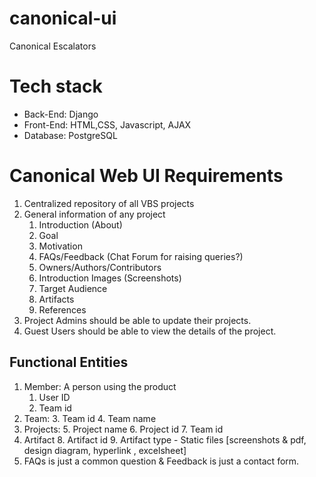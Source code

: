 # canonical-ui
Canonical Escalators

# Tech stack



* Back-End: Django
* Front-End: HTML,CSS, Javascript, AJAX
* Database: PostgreSQL


# Canonical Web UI Requirements



1. Centralized repository of all VBS projects
2. General information of any project
    1. Introduction (About)
    2. Goal
    3. Motivation
    4. FAQs/Feedback (Chat Forum for raising queries?)
    5. Owners/Authors/Contributors
    6. Introduction Images (Screenshots)
    7. Target Audience
    8. Artifacts
    9. References
3. Project Admins should be able to update their projects.
4. Guest Users should be able to view the details of the project.


## Functional Entities



1. Member: A person using the product
    1. User ID
    2. Team id
2. Team:
    3. Team id
    4. Team name
3. Projects:
    5. Project name
    6. Project id
    7. Team id
4. Artifact
    8. Artifact id
    9. Artifact type - Static files [screenshots & pdf, design diagram, hyperlink , excelsheet]
5. FAQs is just a common question & Feedback is just a contact form.
